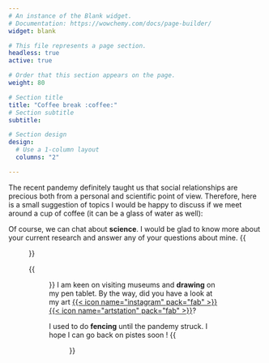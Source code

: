 ```yaml
---
# An instance of the Blank widget.
# Documentation: https://wowchemy.com/docs/page-builder/
widget: blank

# This file represents a page section.
headless: true
active: true

# Order that this section appears on the page.
weight: 80

# Section title
title: "Coffee break :coffee:"
# Section subtitle
subtitle:

# Section design
design:
  # Use a 1-column layout
  columns: "2"

---
```


The recent pandemy definitely taught us that social relationships are precious
both from a personal and scientific point of view.
Therefore, here is a small suggestion of topics I would be happy to discuss 
if we meet around a cup of coffee (it can be a glass of water as well):

Of course, we can chat about **science**. 
I would be glad to know more about your current research 
and answer any of your questions about mine.
{{<figure src="whatever.jpg" class="alignright">}} 

{{<figure src="whatever.jpg" class="alignleft">}} 
I am keen on visiting museums and **drawing** on my pen tablet. 
By the way, did you have a look at my art
[{{< icon name="instagram"  pack="fab" >}}](https://www.instagram.com/achillesalaun/)
[{{< icon name="artstation" pack="fab" >}}](https://www.artstation.com/achille_salaun)?

I used to do **fencing** until the pandemy struck. I hope I can go back on pistes soon !
{{<figure src="whatever.jpg" class="alignright">}} 